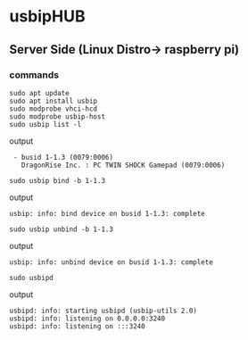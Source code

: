 # usbipHUB

## Server Side (Linux Distro-> raspberry pi)
### commands
    sudo apt update
    sudo apt install usbip
    sudo modprobe vhci-hcd
    sudo modprobe usbip-host
    sudo usbip list -l
output
```
 - busid 1-1.3 (0079:0006)
   DragonRise Inc. : PC TWIN SHOCK Gamepad (0079:0006)
```

    sudo usbip bind -b 1-1.3
output
```
usbip: info: bind device on busid 1-1.3: complete
```

    sudo usbip unbind -b 1-1.3
output
```
usbip: info: unbind device on busid 1-1.3: complete
```

    sudo usbipd
output
```
usbipd: info: starting usbipd (usbip-utils 2.0)
usbipd: info: listening on 0.0.0.0:3240
usbipd: info: listening on :::3240
```

















